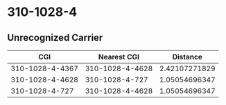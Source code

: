 # 310-1028-4
## Unrecognized Carrier


| CGI | Nearest CGI | Distance |
|-----|-------------|----------|
| 310-1028-4-4367 | 310-1028-4-4628 | 2.42107271829 |
| 310-1028-4-4628 | 310-1028-4-727 | 1.05054696347 |
| 310-1028-4-727 | 310-1028-4-4628 | 1.05054696347 |
